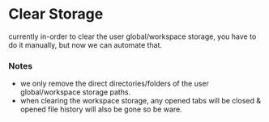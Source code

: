 # Clear Storage

currently in-order to clear the user global/workspace storage, you have to do it manually, but now we can automate that.

### Notes

- we only remove the direct directories/folders of the user global/workspace storage paths.
- when clearing the workspace storage, any opened tabs will be closed & opened file history will also be gone so be ware.
